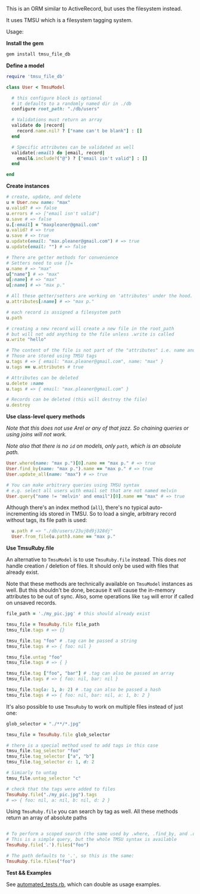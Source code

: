 This is an ORM similar to ActiveRecord, but uses the filesystem instead.

It uses TMSU which is a filesystem tagging system.

Usage:

**Install the gem**

```sh
gem install tmsu_file_db
```

**Define a model**

```rb
require 'tmsu_file_db'

class User < TmsuModel

  # this configure block is optional
  # it defaults to a randomly named dir in ./db
  configure root_path: "./db/users"

  # Validations must return an array
  validate do |record|
    record.name.nil? ? ["name can't be blank"] : []
  end

  # Specific attributes can be validated as well
  validate(:email) do |email, record|
    email&.include?("@") ? ["email isn't valid"] : []
  end

end
```

**Create instances**

```rb
# create, update, and delete
u = User.new name: "max"
u.valid? # => false
u.errors # => ["email isn't valid"]
u.save # => false
u.[:email] = "maxpleaner@gmail.com"
u.valid? # => true
u.save # => true
u.update(email: "max.pleaner@gmail.com") # => true
u.update(email: "") # => false

# There are getter methods for convenience
# Setters need to use []=
u.name # => "max"
u["name"] # => "max"
u[:name] # => "max"
u[:name] # => "max p."

# All these getter/setters are working on 'attributes' under the hood.
u.attributes[:name] # => "max p."

# each record is assigned a filesystem path
u.path

# creating a new record will create a new file in the root_path
# but will not add anything to the file unless .write is called
u.write "hello"

# The content of the file is not part of the "attributes" i.e. name and email
# Those are stored using TMSU tags
u.tags # => { email: "max.pleaner@gmail.com", name: "max" }
u.tags == u.attributes # true

# Attributes can be deleted
u.delete :name
u.tags # => { email: "max.pleaner@gmail.com" }

# Records can be deleted (this will destroy the file)
u.destroy

```


**Use class-level query methods**

_Note that this does not use Arel or any of that jazz. So chaining queries or using joins will not work._

_Note also that there is no `id` on models, only `path`, which is an absolute path._

```rb
User.where(name: "max p.")[0].name == "max p." # => true
User.find_by(name: "max p.").name == "max p." # => true
User.update_all(name: "max") # => true

# You can make arbitrary queries using TMSU syntax
# e.g. select all users with email set that are not named melvin
User.query("name != 'melvin' and email")[0].name == "max" # => true
```

Although there's an index method (`all`), there's no typical auto-incrementing ids stored in TMSU. So to load a single, arbitrary record without tags, its file path is used:

```rb
  u.path # => "./db/users/23uj8d9j328dj"
  User.from_file(u.path).name == "max p."
```

**Use TmsuRuby.file**

An alternative to `TmsuModel` is to use `TmsuRuby.file` instead. This does _not_ handle creation / deletion of files. It should only be used with files that already exist.

Note that these methods are technically available on `TmsuModel` instances as well. But this shouldn't be done, because it will cause the in-memory attributes to be out of sync. Also, some operations like `tag` will error if called on unsaved records.

```rb
file_path = './my_pic.jpg' # this should already exist

tmsu_file = TmsuRuby.file file_path
tmsu_file.tags # => {}

tmsu_file.tag "foo" # .tag can be passed a string
tmsu_file.tags # => { foo: nil }

tmsu_file.untag "foo"
tmsu_file.tags # => { }

tmsu_file.tag ["foo", "bar"] # .tag can also be passed an array
tmsu_file.tags # => { foo: nil, bar: nil }

tmsu_file.tag(a: 1, b: 2) # .tag can also be passed a hash
tmsu_file.tags # => { foo: nil, bar: nil, a: 1, b: 2 }
```

It's also possible to use `TmsuRuby` to work on multiple files instead of just one:

```rb
glob_selector = "./**/*.jpg"

tmsu_file = TmsuRuby.file glob_selector

# there is a special method used to add tags in this case
tmsu_file.tag_selector "foo"
tmsu_file.tag_selector ["a", "b"]
tmsu_file.tag_selector c: 1, d: 2

# Simiarly to untag
tmsu_file.untag_selector "c"

# check that the tags were added to files
TmsuRuby.file("./my_pic.jpg").tags
# => { foo: nil, a: nil, b: nil, d: 2 }
```

Using `TmsuRuby.file` you can search by tag as well. All these methods return
an array of absolute paths

```rb

# To perform a scoped search (the same used by .where, .find_by, and .query):
# This is a simple query, but the whole TMSU syntax is available
TmsuRuby.file('.').files("foo")

# The path defaults to '.', so this is the same:
TmsuRuby.file.files("foo")
```

**Test && Examples**

See [automated_tests.rb](./automated_tests.rb), which can double as usage examples. 
